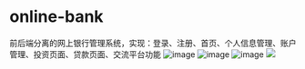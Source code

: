 # online-bank
前后端分离的网上银行管理系统，实现：登录、注册、首页、个人信息管理、账户管理、投资页面、贷款页面、交流平台功能
![image](https://github.com/admin123-drio/online-bank/blob/master/%E5%9B%BE1.png)
![image](https://github.com/admin123-drio/online-bank/blob/master/%E5%9B%BE%E4%BA%8C.png)
![image](https://github.com/admin123-drio/online-bank/blob/master/%E5%9B%BE%E4%B8%89.png)
![](https://github.com/admin123-drio/online-bank/blob/master/%E5%9B%BE%E5%9B%9B.png)
